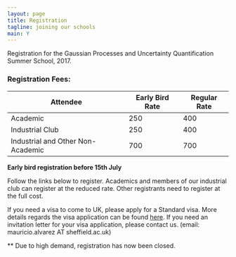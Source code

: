```yaml
---
layout: page
title: Registration
tagline: joining our schools
main: Y
---
```



Registration for the Gaussian Processes and Uncertainty Quantification Summer School, 2017.

### Registration Fees:

Attendee                         | Early Bird Rate | Regular Rate
---------------------------------|-----------------|--------------
Academic                 |  250 |  400
Industrial Club          |  250 |  400
Industrial and Other Non-Academic  | 700 |  700

**Early bird registration before 15th July**

Follow the links below to register. Academics and members of our
industrial club can register at the reduced rate. Other registrants need
to register at the full cost.

If you need a visa to come to UK, please apply for a Standard 
visa. More details regards the visa application can be found
[here](https://www.gov.uk/standard-visitor-visa). If you need an
invitation letter for your visa application, please contact us. (email:
mauricio.alvarez AT sheffield.ac.uk)

** Due to high demand, registration has now been closed.

